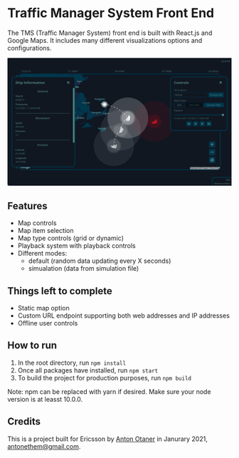 # Traffic Manager System Front End
The TMS (Traffic Manager System) front end is built with React.js and Google Maps. It includes many different visualizations options and configurations.

![Traffic Manager System Front End](https://raw.githubusercontent.com/AntonOtaner/traffic-manager/main/public/promo-image.png "Traffic Manager System Front End")

## Features
- Map controls
- Map item selection
- Map type controls (grid or dynamic)
- Playback system with playback controls
- Different modes: 
    - default (random data updating every X seconds)
    - simualation (data from simulation file)

## Things left to complete
- Static map option
- Custom URL endpoint supporting both web addresses and IP addresses
- Offline user controls

## How to run
1. In the root directory, run `npm install`
2. Once all packages have installed, run `npm start`
3. To build the project for production purposes, run `npm build`

Note: npm can be replaced with yarn if desired. Make sure your node version is at leasst 10.0.0.

## Credits
This is a project built for Ericsson by [Anton Otaner](https://github.com/AntonOtaner) in Janurary 2021, <antonethem@gmail.com>.